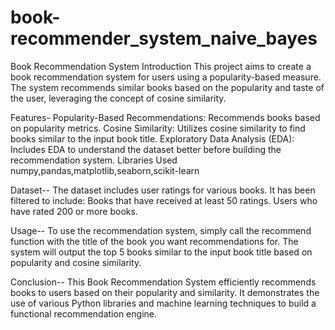 # book-recommender_system_naive_bayes
Book Recommendation System
Introduction
This project aims to create a book recommendation system for users using a popularity-based measure. The system recommends similar books based on the popularity and taste of the user, leveraging the concept of cosine similarity.

Features- Popularity-Based Recommendations: Recommends books based on popularity metrics. Cosine Similarity: Utilizes cosine similarity to find books similar to the input book title. Exploratory Data Analysis (EDA): Includes EDA to understand the dataset better before building the recommendation system. Libraries Used numpy,pandas,matplotlib,seaborn,scikit-learn

Dataset-- The dataset includes user ratings for various books. It has been filtered to include: Books that have received at least 50 ratings. Users who have rated 200 or more books.

Usage-- To use the recommendation system, simply call the recommend function with the title of the book you want recommendations for. The system will output the top 5 books similar to the input book title based on popularity and cosine similarity.

Conclusion-- This Book Recommendation System efficiently recommends books to users based on their popularity and similarity. It demonstrates the use of various Python libraries and machine learning techniques to build a functional recommendation engine.
